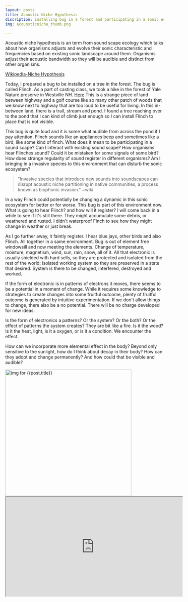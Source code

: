 ```yaml
---
layout: posts
title: Acoustic Niche Hypothesis 
discription: installing bug in a forest and participating in a sonic ecosystem
img: acounsticniche_thumb.png

---
```


Acoustic niche hypothesis is an term from sound scape ecology which talks about how organisms adjusts and evolve their sonic characteristic and frequencies based on existing sonic landscape around them. Organisms adjust their acoustic bandwidth so they will be audible and distinct from other organisms. 

[Wikipedia-Niche Hypothesis](https://en.wikipedia.org/wiki/Niche_hypothesis)

Today, I prepared a bug to be installed on a tree in the forest. The bug is called Flinch. As a part of casting class, we took a hike in the forest of Yale Nature preserve in Westville NH. [Here](https://www.google.com/maps/@41.3285065,-72.9884356,18z) This is a strange piece of land between highway and a golf course like so many other patch of woods that we know next to highway that are too loud to be useful for living. In this in-between land, there is a trail, stream and pond. I found a tree reaching over to the pond that I can kind of climb just enough so I can install Flinch to place that is not visible. 

This bug is quite loud and it is some what audible from across the pond if I pay attention. Flinch sounds like an appliances beep and sometimes like a bird, like some kind of finch. What does it mean to be participating in a sound scape? Can I interact with existing sound scape? How organisms hear Flinches sound? Could it be mistaken for some signals of some bird? How does strange regularity of sound register in different organisms? Am I bringing in a invasive species to this environment that can disturb the sonic ecosystem?

>"Invasive species that introduce new sounds into soundscapes can disrupt acoustic niche partitioning in native communities, a process known as biophonic invasion." ~wiki


In a way Flinch could potentially be changing a dynamic in this sonic ecosystem for better or for worse. This bug is part of this environment now. What is going to hear Flinch? and how will it register? I will come back in a while to see if it's still there. They might accumulate some debris, or weathered and rusted. I didn't waterproof Finch to see how they might change in weather or just break. 

As I go further away, it faintly register. I hear blue jays, other birds and also Flinch. All together in a same environment. Bug is out of element free windowsill and now meeting the elements. Change of temperature, moisture, magnetism, wind, sun, rain, snow, all of it. All that electronic is usually shielded with hard sells, so they are protected and isolated from the rest of the world; isolated working system so they are preserved in a state that desired. System is there to be changed, interfered, destroyed and worked. 

If the form of electronic is in patterns of electrons it moves, there seems to be a potential in a moment of change. While it requires some knowledge to strategies to create changes into some fruitful outcome, plenty of fruitful outcome is generated by intuitive experimentation. If we don't allow things to change, there also be a no potential. There will be no charge developed for new ideas. 

Is the form of electronics a patterns? Or the system? Or the both? Or the effect of patterns the system creates? They are bit like a fire. Is it the wood? Is it the heat, light, is it a oxygen, or is it a condition. We encounter the effect. 

How can we incorporate more elemental effect in the body? Beyond only sensitive to the sunlight, how do I think about decay in their body? How can they adopt and change permanently? And how could that be visible and audible?



<img src="{{site.baseurl}}/assets/img/post/acousticniche.jpg" alt="img for {{post.title}}" width= "400" style="vertical-align:middle"> 

<iframe width="560" height="315" src="https://www.youtube.com/embed/Rd5OGxaXFM8?rel=0&amp;controls=1&amp;showinfo=0&amp;modestbranding=1"></iframe>
